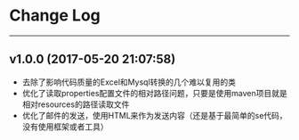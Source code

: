# Change Log
*******
## v1.0.0 (2017-05-20 21:07:58)
- 去除了影响代码质量的Excel和Mysql转换的几个难以复用的类
- 优化了读取properties配置文件的相对路径问题，只要是使用maven项目就是相对resources的路径读取文件
- 优化了邮件的发送，使用HTML来作为发送内容（还是基于最简单的se代码，没有使用框架或者工具）
